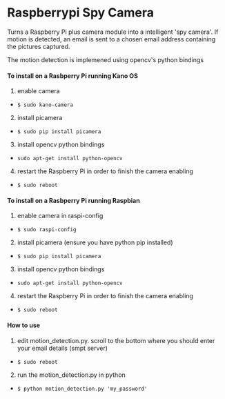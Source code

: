 Raspberrypi Spy Camera
======================

Turns a Raspberry Pi plus camera module into a intelligent 'spy camera'. If motion is detected, an email is sent to a chosen email address containing the pictures captured.

The motion detection is implemened using opencv's python bindings


#### To install on a Rasbperry Pi running Kano OS
1. enable camera
  * `$ sudo kano-camera`
2. install picamera
  * `$ sudo pip install picamera`
3. install opencv python bindings
  * `sudo apt-get install python-opencv`
4. restart the Raspberry Pi in order to finish the camera enabling
  * `$ sudo reboot`

#### To install on a Rasbperry Pi running Raspbian
1. enable camera in raspi-config
  * `$ sudo raspi-config`
2. install picamera (ensure you have python pip installed)
  * `$ sudo pip install picamera`
3. install opencv python bindings
  * `sudo apt-get install python-opencv`
4. restart the Raspberry Pi in order to finish the camera enabling
  * `$ sudo reboot`

#### How to use 
1. edit motion_detection.py. scroll to the bottom where you should enter your email details (smpt server)
  * `$ sudo reboot`
2. run the motion_detection.py in python
  * `$ python motion_detection.py 'my_password'`
